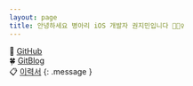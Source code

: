 ```yaml
---
layout: page
title: 안녕하세요 병아리 iOS 개발자 권지민입니다 🙋🏻‍♀️
---
```


🌱 [GitHub](https://github.com/j2mni) <br>
🍀 [GitBlog](http://j2mni.github.io) <br>
📋 [이력서](https://www.notion.so/IOS-8322896a8c1e48b1862887a896044ee6)
{: .message }

